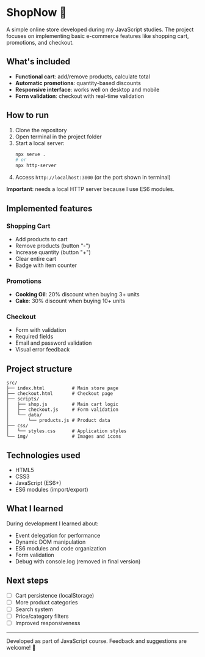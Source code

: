 # ShopNow 🛒

A simple online store developed during my JavaScript studies. The project focuses on implementing basic e-commerce features like shopping cart, promotions, and checkout.

## What's included

- **Functional cart**: add/remove products, calculate total
- **Automatic promotions**: quantity-based discounts
- **Responsive interface**: works well on desktop and mobile
- **Form validation**: checkout with real-time validation

## How to run

1. Clone the repository
2. Open terminal in the project folder
3. Start a local server:
   ```bash
   npx serve .
   # or
   npx http-server
   ```
4. Access `http://localhost:3000` (or the port shown in terminal)

**Important**: needs a local HTTP server because I use ES6 modules.

## Implemented features

### Shopping Cart
- Add products to cart
- Remove products (button "-")
- Increase quantity (button "+")
- Clear entire cart
- Badge with item counter

### Promotions
- **Cooking Oil**: 20% discount when buying 3+ units
- **Cake**: 30% discount when buying 10+ units

### Checkout
- Form with validation
- Required fields
- Email and password validation
- Visual error feedback

## Project structure

```
src/
├── index.html          # Main store page
├── checkout.html       # Checkout page
├── scripts/
│   ├── shop.js         # Main cart logic
│   ├── checkout.js     # Form validation
│   └── data/
│       └── products.js # Product data
├── css/
│   └── styles.css      # Application styles
└── img/                # Images and icons
```

## Technologies used

- HTML5
- CSS3
- JavaScript (ES6+)
- ES6 modules (import/export)

## What I learned

During development I learned about:
- Event delegation for performance
- Dynamic DOM manipulation
- ES6 modules and code organization
- Form validation
- Debug with console.log (removed in final version)

## Next steps

- [ ] Cart persistence (localStorage)
- [ ] More product categories
- [ ] Search system
- [ ] Price/category filters
- [ ] Improved responsiveness

---

Developed as part of JavaScript course. Feedback and suggestions are welcome! 🚀 